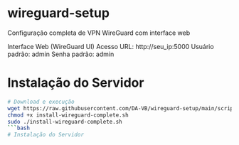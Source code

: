 # wireguard-setup
Configuração completa de VPN WireGuard com interface web

Interface Web (WireGuard UI)
Acesso
URL: http://seu_ip:5000
Usuário padrão: admin
Senha padrão: admin

# Instalação do Servidor
```bash
# Download e execução
wget https://raw.githubusercontent.com/DA-VB/wireguard-setup/main/scripts/install-wireguard-complete.sh
chmod +x install-wireguard-complete.sh
sudo ./install-wireguard-complete.sh
```bash
# Instalação do Servidor